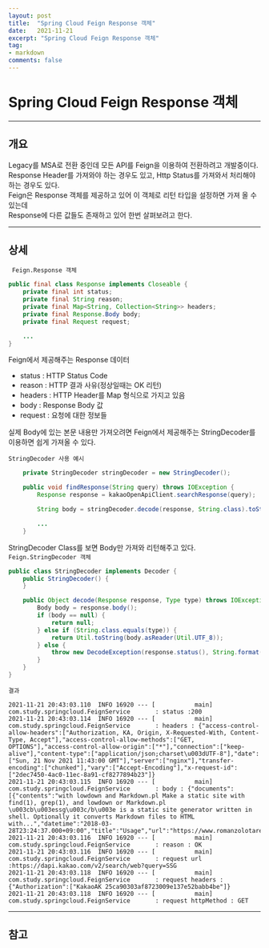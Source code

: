 ```yaml
---
layout: post
title:  "Spring Cloud Feign Response 객체"
date:   2021-11-21
excerpt: "Spring Cloud Feign Response 객체"
tag:
- markdown 
comments: false
---
```



# Spring Cloud Feign Response 객체

___


## __개요__
Legacy를 MSA로 전환 중인데 모든 API를 Feign을 이용하여 전환하려고 개발중이다.  
Response Header를 가져와야 하는 경우도 있고, Http Status를 가져와서 처리해야 하는 경우도 있다.  
Feign은 Response 객체를 제공하고 있어 이 객체로 리턴 타입을 설정하면 가져 올 수 있는데  
Response에 다른 값들도 존재하고 있어 한번 살펴보려고 한다.  

___

## __상세__


``` Feign.Response 객체```
``` java
public final class Response implements Closeable {
    private final int status;
    private final String reason;
    private final Map<String, Collection<String>> headers;
    private final Response.Body body;
    private final Request request;

    ...
}
```

Feign에서 제공해주는 Response 데이터
- status : HTTP Status Code  
- reason : HTTP 결과 사유(정상일때는 OK 리턴)  
- headers : HTTP Header를 Map 형식으로 가지고 있음  
- body : Response Body 값  
- request : 요청에 대한 정보들  


실제 Body에 있는 본문 내용만 가져오려면 Feign에서 제공해주는 StringDecoder를 이용하면 쉽게 가져올 수 있다.

``` StringDecoder 사용 예시 ```

``` java
    private StringDecoder stringDecoder = new StringDecoder();

    public void findResponse(String query) throws IOException {
        Response response = kakaoOpenApiClient.searchResponse(query);

        String body = stringDecoder.decode(response, String.class).toString();

        ...
    }

```


StringDecoder Class를 보면 Body만 가져와 리턴해주고 있다.
``` Feign.StringDecoder 객체 ```
``` java
public class StringDecoder implements Decoder {
    public StringDecoder() {
    }

    public Object decode(Response response, Type type) throws IOException {
        Body body = response.body();
        if (body == null) {
            return null;
        } else if (String.class.equals(type)) {
            return Util.toString(body.asReader(Util.UTF_8));
        } else {
            throw new DecodeException(response.status(), String.format("%s is not a type supported by this decoder.", type), response.request());
        }
    }
}

```


```결과```
```
2021-11-21 20:43:03.110  INFO 16920 --- [           main] com.study.springcloud.FeignService       : status :200
2021-11-21 20:43:03.114  INFO 16920 --- [           main] com.study.springcloud.FeignService       : headers : {"access-control-allow-headers":["Authorization, KA, Origin, X-Requested-With, Content-Type, Accept"],"access-control-allow-methods":["GET, OPTIONS"],"access-control-allow-origin":["*"],"connection":["keep-alive"],"content-type":["application/json;charset\u003dUTF-8"],"date":["Sun, 21 Nov 2021 11:43:00 GMT"],"server":["nginx"],"transfer-encoding":["chunked"],"vary":["Accept-Encoding"],"x-request-id":["2dec7450-4ac0-11ec-8a91-cf8277894b23"]}
2021-11-21 20:43:03.115  INFO 16920 --- [           main] com.study.springcloud.FeignService       : body : {"documents":[{"contents":"with lowdown and Markdown.pl Make a static site with find(1), grep(1), and lowdown or Markdown.pl \u003cb\u003essg\u003c/b\u003e is a static site generator written in shell. Optionally it converts Markdown files to HTML with...","datetime":"2018-03-28T23:24:37.000+09:00","title":"Usage","url":"https://www.romanzolotarev.com/ssg.html"},...
2021-11-21 20:43:03.116  INFO 16920 --- [           main] com.study.springcloud.FeignService       : reason : OK
2021-11-21 20:43:03.116  INFO 16920 --- [           main] com.study.springcloud.FeignService       : request url :https://dapi.kakao.com/v2/search/web?query=SSG
2021-11-21 20:43:03.118  INFO 16920 --- [           main] com.study.springcloud.FeignService       : request headers : {"Authorization":["KakaoAK 25ca90303af8723009e137e52babb4be"]}
2021-11-21 20:43:03.118  INFO 16920 --- [           main] com.study.springcloud.FeignService       : request httpMethod : GET

```

___


## __참고__

